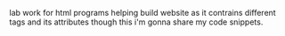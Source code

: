 lab work for html programs helping build website as it contrains different tags and its attributes though this i'm gonna share my code snippets.
